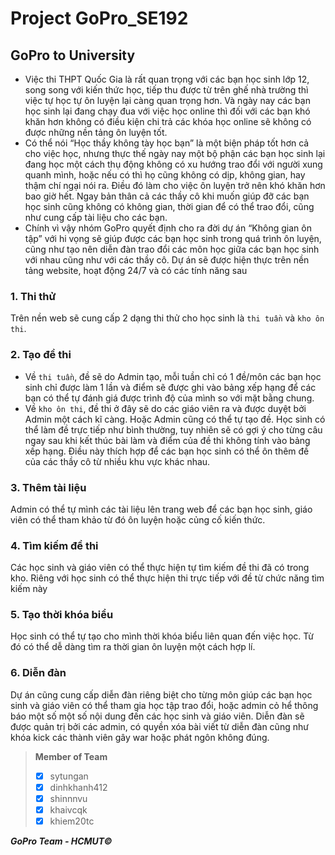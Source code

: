 # Project GoPro_SE192

## GoPro to University
- Việc thi THPT Quốc Gia là rất quan trọng với các bạn học sinh lớp 12, song song với kiến thức học, tiếp thu được từ trên ghế nhà trường thì việc tự học tự ôn luyện lại càng quan trọng hơn. Và ngày nay các bạn học sinh lại đang chạy đua với việc học online thì đối với các bạn khó khăn hơn không có điều kiện chi trả các khóa học online sẽ không có được những nền tảng ôn luyện tốt. 
- Có thể nói “Học thầy không tày học bạn” là một biện pháp tốt hơn cả cho việc học, nhưng thực thế ngày nay một bộ phận các bạn học sinh lại đang học một cách thụ động không có xu hướng trao đổi với người xung quanh mình, hoặc nếu có thì họ cũng không có dịp, không gian, hay thậm chí ngại nói ra. Điều đó làm cho việc ôn luyện trở nên khó khăn hơn bao giờ hết. 
Ngay bản thân cả các thầy cô khi muốn giúp đỡ các bạn học sinh cũng không có không gian, thời gian để có thể trao đổi, cũng như cung cấp tài liệu cho các bạn.
- Chính vì vậy nhóm GoPro quyết định cho ra đời dự án “Không gian ôn tập” với hi vọng sẽ giúp được các bạn học sinh trong quá trình ôn luyện, cũng như tạo nên diễn đàn trao đổi các môn học giữa các bạn học sinh với nhau cũng như với các thầy cô.
Dự án sẽ được hiện thực trên nền tảng website, hoạt động 24/7 và có các tính năng sau

### 1. Thi thử
Trên nền web sẽ cung cấp 2 dạng thi thử  cho học sinh là `thi tuần` và `kho ôn thi`. 

### 2. Tạo đề thi

- Về `thi tuần`, đề sẽ do Admin tạo, mỗi tuần chỉ có 1 đề/môn các bạn học sinh chỉ được làm 1 lần và điểm sẽ được ghi vào bảng xếp hạng để các bạn có thể tự đánh giá được trình độ của mình so với mặt bằng chung.
- Về `kho ôn thi`, đề thi ở đây sẽ do các giáo viên ra và được duyệt bởi Admin một cách kĩ càng. Hoặc Admin cũng có thể tự tạo đề. Học sinh có thể làm đề trực tiếp như bình thường, tuy nhiên sẽ có gợi ý cho từng câu ngay sau khi kết thúc bài làm và điểm của đề thi không tính vào bảng xếp hạng. Điều này thích hợp để các bạn học sinh có thể ôn thêm đề của các thầy cô từ nhiều khu vực khác nhau.

### 3. Thêm tài liệu
Admin có thể tự mình các tài liệu lên trang web để các bạn học sinh, giáo viên có thể tham khảo từ đó ôn luyện hoặc củng cố kiến thức.

### 4. Tìm kiếm đề thi
Các học sinh và giáo viên có thể thực hiện tự tìm kiếm đề thi đã có trong kho. Riêng với học sinh có thể thực hiện thi trực tiếp với đề từ chức năng tìm kiếm này

### 5. Tạo thời khóa biểu
Học sinh có thể tự tạo cho mình thời khóa biểu liên quan đến việc học. Từ đó có thể dễ dàng tìm ra thời gian ôn luyện một cách hợp lí.

### 6. Diễn đàn
Dự án cũng cung cấp diễn đàn riêng biệt cho từng môn giúp các bạn học sinh và giáo viên có thể tham gia học tập trao đổi, hoặc admin cỏ hể thông báo một số một số nội dung đến các học sinh và giáo viên. Diễn đàn sẽ được quản trị bởi các admin, có quyền xóa bài viết từ diễn đàn cũng như khóa kick các thành viên gây war hoặc phát ngôn không đúng.

> **Member of Team**
> - [x] sytungan
> - [x] dinhkhanh412
> - [x] shinnnvu
> - [x] khaivcqk
> - [x] khiem20tc

***GoPro Team - HCMUT©***

